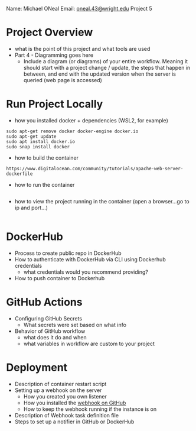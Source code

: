 Name: Michael ONeal
Email: oneal.43@wright.edu
Project 5

# Project Overview

- what is the point of this project and what tools are used
- Part 4 - Diagramming goes here
  - Include a diagram (or diagrams) of your entire workflow. Meaning it should start with a project change / update, the steps that happen in between, and end with the updated version when the server is queried (web page is accessed)

# Run Project Locally

- how you installed docker + dependencies (WSL2, for example)
```
sudo apt-get remove docker docker-engine docker.io
sudo apt-get update
sudo apt install docker.io
sudo snap install docker
```
- how to build the container
```
https://www.digitalocean.com/community/tutorials/apache-web-server-dockerfile
```
- how to run the container
```
```
- how to view the project running in the container (open a browser...go to ip and port...)
```
```
# DockerHub

- Process to create public repo in DockerHub
- How to authenticate with DockerHub via CLI using Dockerhub credentials
  - what credentials would you recommend providing?
- How to push container to Dockerhub

# GitHub Actions

- Configuring GitHub Secrets
  - What secrets were set based on what info
- Behavior of GitHub workflow
  - what does it do and when
  - what variables in workflow are custom to your project

# Deployment

- Description of container restart script
- Setting up a webhook on the server
  - How you created you own listener
  - How you installed the [webhook on GitHub](https://github.com/adnanh/webhook)
  - How to keep the webhook running if the instance is on
- Description of Webhook task definition file
- Steps to set up a notifier in GitHub or DockerHub

